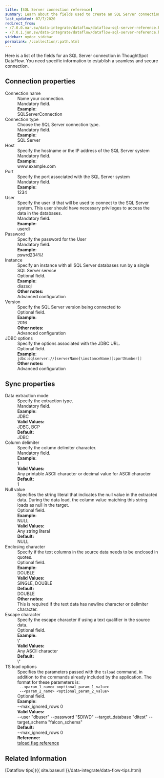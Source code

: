 ```yaml
---
title: [SQL Server connection reference]
summary: Learn about the fields used to create an SQL Server connection with ThoughtSpot DataFlow.
last_updated: 07/7/2020
redirect_from:
- /7.0.0.mar.sw/data-integrate/dataflow/dataflow-sql-server-reference.html
- /7.0.1.jun.sw/data-integrate/dataflow/dataflow-sql-server-reference.html
sidebar: mydoc_sidebar
permalink: /:collection/:path.html
---
```


Here is a list of the fields for an SQL Server connection in ThoughtSpot DataFlow. You need specific information to establish a seamless and secure connection.

## Connection properties

<dl id="dataflow-sql-server-connection-properties">
<dlentry id="dataflow-sql-server-conn-connection-name"><dt>Connection name</dt><dd id="connection-name-description">Name your connection.</dd><dd id="connection-name-required">Mandatory field.</dd><dd id="connection-name-example"><strong>Example:</strong><br/>SQLServerConnection</dd></dlentry>
<dlentry id="dataflow-sql-server-conn-connection-type"><dt>Connection type</dt><dd id="connection-type-description">Choose the SQL Server connection type.</dd><dd id="connection-type-required">Mandatory field.</dd><dd id="connection-type-example"><strong>Example:</strong><br/>SQL Server</dd></dlentry>
<dlentry id="dataflow-sql-server-conn-host"><dt>Host</dt><dd id="host-description">Specify the hostname or the IP address of the SQL Server system</dd><dd id="host-required">Mandatory field.</dd><dd id="host-example"><strong>Example:</strong><br/>www.example.com</dd></dlentry>
<dlentry id="dataflow-sql-server-conn-port"><dt>Port</dt><dd id="port-description">Specify the port associated with the SQL Server system</dd><dd id="port-required">Mandatory field.</dd><dd id="port-example"><strong>Example:</strong><br/>1234</dd></dlentry>
<dlentry id="dataflow-sql-server-conn-user"><dt>User</dt><dd id="user-description">Specify the user id that will be used to connect to the SQL Server system. This user should have necessary privileges to access the data in the databases.</dd><dd id="user-required">Mandatory field.</dd><dd id="user-example"><strong>Example:</strong><br/>userdi</dd></dlentry>
<dlentry id="dataflow-sql-server-conn-password"><dt>Password</dt><dd id="password-description">Specify the password for the User</dd><dd id="password-required">Mandatory field.</dd><dd id="password-example"><strong>Example:</strong><br/>pswrd234%!</dd></dlentry>
<dlentry id="dataflow-sql-server-conn-instance"><dt>Instance</dt><dd id="instance-description">Specify an instance with all SQL Server databases run by a single SQL Server service</dd><dd id="instance-required">Optional field.</dd><dd id="instance-example"><strong>Example:</strong><br/>diazsql </dd><dd id="instance-other"><strong>Other notes:</strong><br/>Advanced configuration</dd></dlentry>
<dlentry id="dataflow-sql-server-conn-version"><dt>Version</dt><dd id="version-description">Specify the SQL Server version being connected to</dd><dd id="version-required">Optional field.</dd><dd id="version-example"><strong>Example:</strong><br/>2016</dd><dd id="version-other"><strong>Other notes:</strong><br/>Advanced configuration</dd></dlentry>
<dlentry id="dataflow-sql-server-conn-jdbc-options"><dt>JDBC options</dt><dd id="jdbc-options-description">Specify the options associated with the JDBC URL.</dd><dd id="jdbc-options-required">Optional field.</dd><dd id="jdbc-options-example"><strong>Example:</strong><br/><code>jdbc:sqlserver://[serverName[\instanceName][:portNumber]]</code></dd><dd id="jdbc-options-other"><strong>Other notes:</strong><br/>Advanced configuration</dd></dlentry>
</dl>

## Sync properties

<dl id="dataflow-sql-server-sync-properties">
<dlentry id="dataflow-sql-server-sync-data-extraction-mode"><dt>Data extraction mode</dt><dd id="data-extraction-mode-description">Specify the extraction type.</dd><dd id="data-extraction-mode-required">Mandatory field.</dd><dd id="data-extraction-mode-example"><strong>Example:</strong><br/>JDBC</dd><dd id="data-extraction-mode-valid-values"><strong>Valid Values:</strong><br/>JDBC, BCP</dd><dd id="data-extraction-mode-default"><strong>Default:</strong><br/>JDBC</dd></dlentry>
<dlentry id="dataflow-sql-server-sync-column-delimiter"><dt>Column delimiter</dt><dd id="column-delimiter-description">Specify the column delimiter character.</dd><dd id="column-delimiter-required">Mandatory field.</dd><dd id="column-delimiter-example"><strong>Example:</strong><br/>1</dd><dd id="column-delimiter-valid-values"><strong>Valid Values:</strong><br/>Any printable ASCII character or decimal value for ASCII character</dd><dd id="column-delimiter-default"><strong>Default:</strong><br/>1</dd></dlentry>
<dlentry id="dataflow-sql-server-sync-null-value"><dt>Null value</dt><dd id="null-value-description">Specifies the string literal that indicates the null value in the extracted data. During the data load, the column value matching this string loads as null in the target.</dd><dd id="null-value-required">Optional field.</dd><dd id="null-value-example"><strong>Example:</strong><br/>NULL</dd><dd id="null-value-valid-values"><strong>Valid Values:</strong><br/>Any string literal</dd><dd id="null-value-default"><strong>Default:</strong><br/>NULL</dd></dlentry>
<dlentry id="dataflow-sql-server-sync-enclosing-character"><dt>Enclosing character</dt><dd id="enclosing-character-description">Specify if the text columns in the source data needs to be enclosed in quotes.</dd><dd id="enclosing-character-required">Optional field.</dd><dd id="enclosing-character-example"><strong>Example:</strong><br/>DOUBLE</dd><dd id="enclosing-character-valid-values"><strong>Valid Values:</strong><br/>SINGLE, DOUBLE</dd><dd id="enclosing-character-default"><strong>Default:</strong><br/>DOUBLE</dd><dd id="enclosing-character-other"><strong>Other notes:</strong><br/>This is required if the text data has newline character or delimiter character.</dd></dlentry>
<dlentry id="dataflow-sql-server-sync-escape-character"><dt>Escape character</dt><dd id="escape-character-description">Specify the escape character if using a text qualifier in the source data.</dd><dd id="escape-character-required">Optional field.</dd><dd id="escape-character-example"><strong>Example:</strong><br/>\"</dd><dd id="escape-character-valid-values"><strong>Valid Values:</strong><br/>Any ASCII character</dd><dd id="escape-character-default"><strong>Default:</strong><br/>\"</dd></dlentry>
<dlentry id="dataflow-sql-server-sync-ts-load-options"><dt>TS load options</dt><dd id="ts-load-options-description">Specifies the parameters passed with the <code>tsload</code> command, in addition to the commands already included by the application. The format for these parameters is:<br/><code> --&lt;param_1_name&gt; &lt;optional_param_1_value&gt;</code><br/><code> --&lt;param_2_name&gt; &lt;optional_param_2_value&gt;</code></dd><dd id="ts-load-options-required">Optional field.</dd><dd id="ts-load-options-example"><strong>Example:</strong><br/>--max_ignored_rows 0</dd><dd id="ts-load-options-valid-values"><strong>Valid Values:</strong><br/>--user "dbuser" --password "$DIWD" --target_database "ditest" --target_schema "falcon_schema"</dd><dd id="ts-load-options-default"><strong>Default:</strong><br/>--max_ignored_rows 0</dd><dd id="reference"><strong>Reference:</strong><br/><a href="{{ site.baseurl }}/reference/data-importer-ref.html">tsload flag reference</a></dd></dlentry></dl>

## Related Information

[Dataflow tips]({{ site.baseurl }}/data-integrate/data-flow-tips.html)
